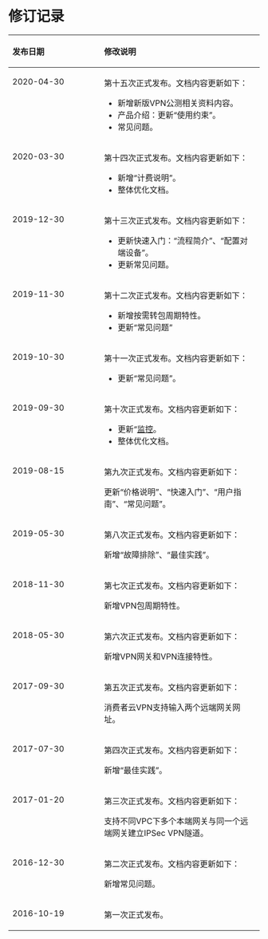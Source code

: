# 修订记录<a name="vpn_00_0001"></a>

<a name="table27195426113955"></a>
<table><thead align="left"><tr id="row14732857113955"><th class="cellrowborder" valign="top" width="36.5%" id="mcps1.1.3.1.1"><p id="p52510796113955"><a name="p52510796113955"></a><a name="p52510796113955"></a><strong id="b2835118113955"><a name="b2835118113955"></a><a name="b2835118113955"></a>发布日期</strong></p>
</th>
<th class="cellrowborder" valign="top" width="63.5%" id="mcps1.1.3.1.2"><p id="p28317976113955"><a name="p28317976113955"></a><a name="p28317976113955"></a><strong id="b53535194113955"><a name="b53535194113955"></a><a name="b53535194113955"></a>修改说明</strong></p>
</th>
</tr>
</thead>
<tbody><tr id="row143453225514"><td class="cellrowborder" valign="top" width="36.5%" headers="mcps1.1.3.1.1 "><p id="p9346522053"><a name="p9346522053"></a><a name="p9346522053"></a>2020-04-30</p>
</td>
<td class="cellrowborder" valign="top" width="63.5%" headers="mcps1.1.3.1.2 "><p id="p1819912377516"><a name="p1819912377516"></a><a name="p1819912377516"></a>第十五次正式发布。文档内容更新如下：</p>
<a name="ul5199153711511"></a><a name="ul5199153711511"></a><ul id="ul5199153711511"><li>新增新版VPN公测相关资料内容。</li><li>产品介绍：更新“使用约束”。</li><li>常见问题。</li></ul>
</td>
</tr>
<tr id="row122204598348"><td class="cellrowborder" valign="top" width="36.5%" headers="mcps1.1.3.1.1 "><p id="p129225253511"><a name="p129225253511"></a><a name="p129225253511"></a>2020-03-30</p>
</td>
<td class="cellrowborder" valign="top" width="63.5%" headers="mcps1.1.3.1.2 "><p id="p592216263519"><a name="p592216263519"></a><a name="p592216263519"></a>第十四次正式发布。文档内容更新如下：</p>
<a name="ul1092313211355"></a><a name="ul1092313211355"></a><ul id="ul1092313211355"><li>新增“计费说明”。</li><li>整体优化文档。</li></ul>
</td>
</tr>
<tr id="row3243549113117"><td class="cellrowborder" valign="top" width="36.5%" headers="mcps1.1.3.1.1 "><p id="p18504746173214"><a name="p18504746173214"></a><a name="p18504746173214"></a>2019-12-30</p>
</td>
<td class="cellrowborder" valign="top" width="63.5%" headers="mcps1.1.3.1.2 "><p id="p15975164017324"><a name="p15975164017324"></a><a name="p15975164017324"></a>第十三次正式发布。文档内容更新如下：</p>
<a name="ul89768409329"></a><a name="ul89768409329"></a><ul id="ul89768409329"><li>更新快速入门：“流程简介”、“配置对端设备”。</li><li>更新常见问题。</li></ul>
</td>
</tr>
<tr id="row61111439124717"><td class="cellrowborder" valign="top" width="36.5%" headers="mcps1.1.3.1.1 "><p id="p14643941184714"><a name="p14643941184714"></a><a name="p14643941184714"></a>2019-11-30</p>
</td>
<td class="cellrowborder" valign="top" width="63.5%" headers="mcps1.1.3.1.2 "><p id="p156440416478"><a name="p156440416478"></a><a name="p156440416478"></a>第十二次正式发布。文档内容更新如下：</p>
<a name="ul1864404154710"></a><a name="ul1864404154710"></a><ul id="ul1864404154710"><li>新增按需转包周期特性。</li><li>更新“常见问题”</li></ul>
</td>
</tr>
<tr id="row15881113255810"><td class="cellrowborder" valign="top" width="36.5%" headers="mcps1.1.3.1.1 "><p id="p4763237195810"><a name="p4763237195810"></a><a name="p4763237195810"></a>2019-10-30</p>
</td>
<td class="cellrowborder" valign="top" width="63.5%" headers="mcps1.1.3.1.2 "><p id="p17631137185812"><a name="p17631137185812"></a><a name="p17631137185812"></a>第十一次正式发布。文档内容更新如下：</p>
<a name="ul137631437105820"></a><a name="ul137631437105820"></a><ul id="ul137631437105820"><li>更新“常见问题”。</li></ul>
</td>
</tr>
<tr id="row3651223144512"><td class="cellrowborder" valign="top" width="36.5%" headers="mcps1.1.3.1.1 "><p id="p26521223154520"><a name="p26521223154520"></a><a name="p26521223154520"></a>2019-09-30</p>
</td>
<td class="cellrowborder" valign="top" width="63.5%" headers="mcps1.1.3.1.2 "><p id="p43319364453"><a name="p43319364453"></a><a name="p43319364453"></a>第十次正式发布。文档内容更新如下：</p>
<a name="ul184951877466"></a><a name="ul184951877466"></a><ul id="ul184951877466"><li>更新“<a href="监控.md">监控</a>。</li><li>整体优化文档。</li></ul>
</td>
</tr>
<tr id="row6807178144813"><td class="cellrowborder" valign="top" width="36.5%" headers="mcps1.1.3.1.1 "><p id="p93821512154814"><a name="p93821512154814"></a><a name="p93821512154814"></a>2019-08-15</p>
</td>
<td class="cellrowborder" valign="top" width="63.5%" headers="mcps1.1.3.1.2 "><p id="p181947300481"><a name="p181947300481"></a><a name="p181947300481"></a>第九次正式发布。文档内容更新如下：</p>
<p id="p1419423044817"><a name="p1419423044817"></a><a name="p1419423044817"></a>更新“价格说明”、“快速入门”、“用户指南”、“常见问题”。</p>
</td>
</tr>
<tr id="row72771871646"><td class="cellrowborder" valign="top" width="36.5%" headers="mcps1.1.3.1.1 "><p id="p82781275413"><a name="p82781275413"></a><a name="p82781275413"></a>2019-05-30</p>
</td>
<td class="cellrowborder" valign="top" width="63.5%" headers="mcps1.1.3.1.2 "><p id="p15278573417"><a name="p15278573417"></a><a name="p15278573417"></a>第八次正式发布。文档内容更新如下：</p>
<p id="p1553289410"><a name="p1553289410"></a><a name="p1553289410"></a>新增“故障排除”、“最佳实践”。</p>
</td>
</tr>
<tr id="row158756248313"><td class="cellrowborder" valign="top" width="36.5%" headers="mcps1.1.3.1.1 "><p id="p18751243318"><a name="p18751243318"></a><a name="p18751243318"></a>2018-11-30</p>
</td>
<td class="cellrowborder" valign="top" width="63.5%" headers="mcps1.1.3.1.2 "><p id="p17429147143117"><a name="p17429147143117"></a><a name="p17429147143117"></a>第七次正式发布。文档内容更新如下：</p>
<p id="p11429847133111"><a name="p11429847133111"></a><a name="p11429847133111"></a>新增VPN包周期特性。</p>
</td>
</tr>
<tr id="row571591319514"><td class="cellrowborder" valign="top" width="36.5%" headers="mcps1.1.3.1.1 "><p id="p12745520125116"><a name="p12745520125116"></a><a name="p12745520125116"></a>2018-05-30</p>
</td>
<td class="cellrowborder" valign="top" width="63.5%" headers="mcps1.1.3.1.2 "><p id="p1376117206512"><a name="p1376117206512"></a><a name="p1376117206512"></a>第六次正式发布。文档内容更新如下：</p>
<p id="p118821717111314"><a name="p118821717111314"></a><a name="p118821717111314"></a>新增VPN网关和VPN连接特性。</p>
</td>
</tr>
<tr id="row2399408911011"><td class="cellrowborder" valign="top" width="36.5%" headers="mcps1.1.3.1.1 "><p id="p1462021611011"><a name="p1462021611011"></a><a name="p1462021611011"></a>2017-09-30</p>
</td>
<td class="cellrowborder" valign="top" width="63.5%" headers="mcps1.1.3.1.2 "><p id="p658233111032"><a name="p658233111032"></a><a name="p658233111032"></a>第五次正式发布。文档内容更新如下：</p>
<p id="p264625823726"><a name="p264625823726"></a><a name="p264625823726"></a>消费者云VPN支持输入两个远端网关网址。</p>
</td>
</tr>
<tr id="row58489249114012"><td class="cellrowborder" valign="top" width="36.5%" headers="mcps1.1.3.1.1 "><p id="p56641199114012"><a name="p56641199114012"></a><a name="p56641199114012"></a>2017-07-30</p>
</td>
<td class="cellrowborder" valign="top" width="63.5%" headers="mcps1.1.3.1.2 "><p id="p12629004114032"><a name="p12629004114032"></a><a name="p12629004114032"></a>第四次正式发布。文档内容更新如下：</p>
<p id="p3073218114051"><a name="p3073218114051"></a><a name="p3073218114051"></a>新增“最佳实践”。</p>
</td>
</tr>
<tr id="row41383462113955"><td class="cellrowborder" valign="top" width="36.5%" headers="mcps1.1.3.1.1 "><p id="p63726122113955"><a name="p63726122113955"></a><a name="p63726122113955"></a>2017-01-20</p>
</td>
<td class="cellrowborder" valign="top" width="63.5%" headers="mcps1.1.3.1.2 "><p id="p61542287113955"><a name="p61542287113955"></a><a name="p61542287113955"></a>第三次正式发布。文档内容更新如下：</p>
<p id="p17009677113955"><a name="p17009677113955"></a><a name="p17009677113955"></a>支持不同VPC下多个本端网关与同一个远端网关建立IPSec VPN隧道。</p>
</td>
</tr>
<tr id="row18869373113955"><td class="cellrowborder" valign="top" width="36.5%" headers="mcps1.1.3.1.1 "><p id="p52024219113955"><a name="p52024219113955"></a><a name="p52024219113955"></a>2016-12-30</p>
</td>
<td class="cellrowborder" valign="top" width="63.5%" headers="mcps1.1.3.1.2 "><p id="p53212177113955"><a name="p53212177113955"></a><a name="p53212177113955"></a>第二次正式发布。文档内容更新如下：</p>
<p id="p9147549113955"><a name="p9147549113955"></a><a name="p9147549113955"></a>新增常见问题。</p>
</td>
</tr>
<tr id="row15219080113955"><td class="cellrowborder" valign="top" width="36.5%" headers="mcps1.1.3.1.1 "><p id="p24785959113955"><a name="p24785959113955"></a><a name="p24785959113955"></a>2016-10-19</p>
</td>
<td class="cellrowborder" valign="top" width="63.5%" headers="mcps1.1.3.1.2 "><p id="p61505687113955"><a name="p61505687113955"></a><a name="p61505687113955"></a>第一次正式发布。</p>
</td>
</tr>
</tbody>
</table>

